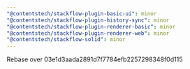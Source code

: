 ```yaml
---
"@contentstech/stackflow-plugin-basic-ui": minor
"@contentstech/stackflow-plugin-history-sync": minor
"@contentstech/stackflow-plugin-renderer-basic": minor
"@contentstech/stackflow-plugin-renderer-web": minor
"@contentstech/stackflow-solid": minor
---
```


Rebase over 03e1d3aada2891d7f7784efb2257298348f0d115
